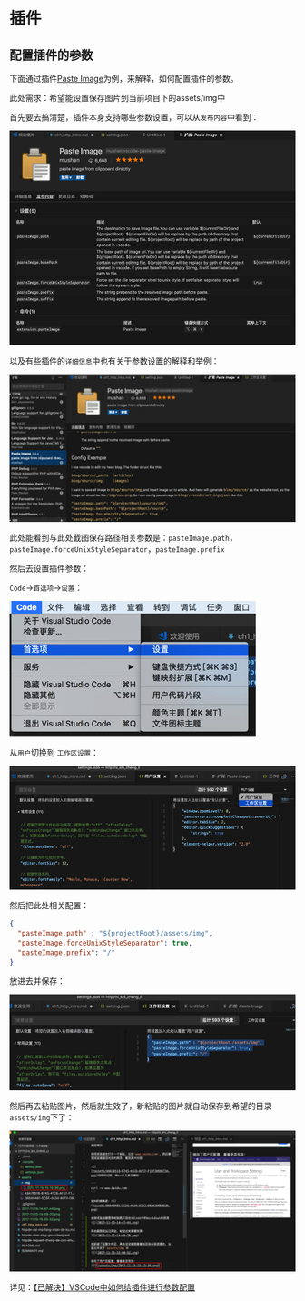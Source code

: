 # 插件

## 配置插件的参数

下面通过插件[Paste Image](https://marketplace.visualstudio.com/items?itemName=mushan.vscode-paste-image)为例，来解释，如何配置插件的参数。

此处需求：希望能设置保存图片到当前项目下的assets/img中

首先要去搞清楚，插件本身支持哪些参数设置，可以从`发布内容`中看到：

![插件的发布内容](../assets/img/plugin_publish_content.png)

以及有些插件的`详细信息`中也有关于参数设置的解释和举例：

![插件的详细信息](../assets/img/plugin_detail_description.png)

此处能看到与此处截图保存路径相关参数是：`pasteImage.path`，`pasteImage.forceUnixStyleSeparator`，`pasteImage.prefix`

然后去设置插件参数：

`Code`->`首选项`->`设置`：

![首选项设置](../assets/img/code_preference_settings.png)

从`用户`切换到 `工作区设置`：

![切换到工作区设置](../assets/img/switch_to_workspace.png)

然后把此处相关配置：

```json
{
  "pasteImage.path" : "${projectRoot}/assets/img",
  "pasteImage.forceUnixStyleSeparator": true,
  "pasteImage.prefix": "/"
}
```

放进去并保存：

![配置保存到工作区](../assets/img/config_save_to_workspace.png)

然后再去粘贴图片，然后就生效了，新粘贴的图片就自动保存到希望的目录`assets/img`下了：

![粘贴图片保存到指定目录](../assets/img/paste_image_save_to_designated_folder.png)

详见：[【已解决】VSCode中如何给插件进行参数配置](https://www.crifan.com/vscode_how_to_config_setting_plugin/)